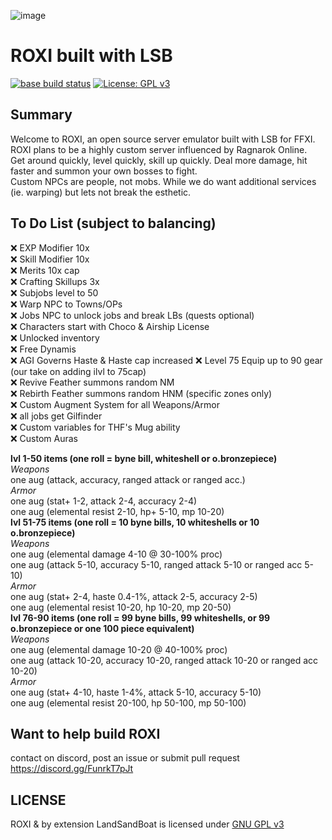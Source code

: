 ![image](https://user-images.githubusercontent.com/88016404/127222751-cf1f0cd1-b845-4041-9064-061e49ec1356.png)

# ROXI built with LSB
[![base build status](https://github.com/LandSandBoat/server/actions/workflows/build.yml/badge.svg)](https://github.com/LandSandBoat/server/actions/workflows/build.yml?query=base)
[![License: GPL v3](https://img.shields.io/badge/License-GPLv3-blue.svg)](https://www.gnu.org/licenses/gpl-3.0)

## Summary
Welcome to ROXI, an open source server emulator built with LSB for FFXI.  
ROXI plans to be a highly custom server influenced by Ragnarok Online.  
Get around quickly, level quickly, skill up quickly. Deal more damage, hit faster and summon your own bosses to fight.  
Custom NPCs are people, not mobs. While we do want additional services (ie. warping) but lets not break the esthetic.  

## To Do List (subject to balancing)
:x: EXP Modifier 10x  
:x: Skill Modifier 10x  
:x: Merits 10x cap  
:x: Crafting Skillups 3x  
:x: Subjobs level to 50  
:x: Warp NPC to Towns/OPs  
:x: Jobs NPC to unlock jobs and break LBs (quests optional)    
:x: Characters start with Choco & Airship License  
:x: Unlocked inventory  
:x: Free Dynamis  
:x: AGI Governs Haste & Haste cap increased 
:x: Level 75 Equip up to 90 gear (our take on adding ilvl to 75cap)  
:x: Revive Feather summons random NM  
:x: Rebirth Feather summons random HNM (specific zones only)  
:x: Custom Augment System for all Weapons/Armor  
:x: all jobs get Gilfinder  
:x: Custom variables for THF's Mug ability  
:x: Custom Auras

**lvl 1-50 items (one roll = byne bill, whiteshell or o.bronzepiece)**  
_Weapons_  
one aug (attack, accuracy, ranged attack or ranged acc.)  
_Armor_  
one aug (stat+ 1-2, attack 2-4, accuracy 2-4)  
one aug (elemental resist 2-10, hp+ 5-10, mp 10-20)   
**lvl 51-75 items (one roll = 10 byne bills, 10 whiteshells or 10 o.bronzepiece)**  
_Weapons_  
one aug (elemental damage 4-10 @ 30-100% proc)   
one aug (attack 5-10, accuracy 5-10, ranged attack 5-10 or ranged acc 5-10)  
_Armor_  
one aug (stat+ 2-4, haste 0.4-1%, attack 2-5, accuracy 2-5)  
one aug (elemental resist 10-20, hp 10-20, mp 20-50)   
**lvl 76-90 items (one roll = 99 byne bills, 99 whiteshells, or 99 o.bronzepiece or one 100 piece equivalent)**  
_Weapons_  
one aug (elemental damage 10-20 @ 40-100% proc)  
one aug (attack 10-20, accuracy 10-20, ranged attack 10-20 or ranged acc 10-20)  
_Armor_  
one aug (stat+ 4-10, haste 1-4%, attack 5-10, accuracy 5-10)  
one aug (elemental resist 20-100, hp 50-100, mp 50-100)  

## Want to help build ROXI
contact on discord, post an issue or submit pull request  
https://discord.gg/FunrkT7pJt

## LICENSE
ROXI & by extension LandSandBoat is licensed under [GNU GPL v3](https://github.com/LandSandBoat/server/blob/topaz/LICENSE)

